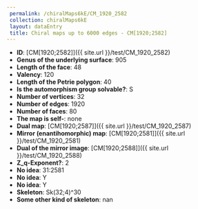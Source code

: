 ```yaml
--- 
 permalink: /chiralMaps6kE/CM_1920_2582 
 collection: chiralMaps6kE
 layout: dataEntry
 title: Chiral maps up to 6000 edges - CM[1920;2582]
---
```


- **ID**: [CM[1920;2582]]({{ site.url }}/test/CM_1920_2582)
- **Genus of the underlying surface**: 905
- **Length of the face**: 48
- **Valency**: 120
- **Length of the Petrie polygon**: 40
- **Is the automorphism group solvable?**: S
- **Number of vertices**: 32
- **Number of edges**: 1920
- **Number of faces**: 80
- **The map is self-**: none
- **Dual map**: [CM[1920;2587]]({{ site.url }}/test/CM_1920_2587)
- **Mirror (enantihomorphic) map**: [CM[1920;2581]]({{ site.url }}/test/CM_1920_2581)
- **Dual of the mirror image**: [CM[1920;2588]]({{ site.url }}/test/CM_1920_2588)
- **Z_q-Exponent?**: 2
- **No idea**:  31:2581
- **No idea**: Y
- **No idea**: Y
- **Skeleton**: Sk(32;4)^30
- **Some other kind of skeleton**: nan
